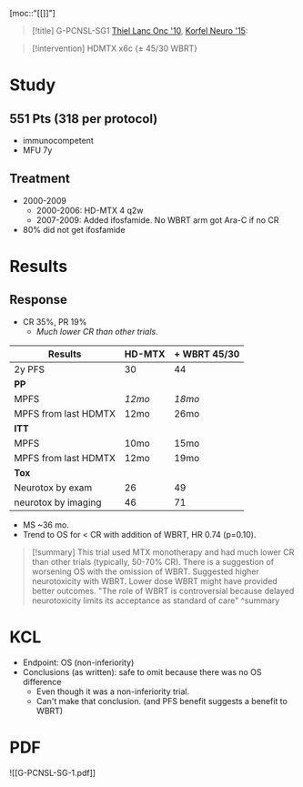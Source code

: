[moc::"[[]]"]
>[!title]
> G-PCNSL-SG1 [Thiel Lanc Onc '10](https://www.sciencedirect.com/science/article/pii/S1470204510702291), [Korfel Neuro '15](https://n.neurology.org/content/84/12/1242.long):

>[!intervention]
> HDMTX x6c {± 45/30 WBRT}

# Study
## 551 Pts (318 per protocol)
- immunocompetent
- MFU 7y

## Treatment
- 2000-2009
	- 2000-2006: HD-MTX 4 q2w
	- 2007-2009: Added ifosfamide. No WBRT arm got Ara-C if no CR
- 80% did not get ifosfamide

# Results
## Response
- CR 35%, PR 19%
	- _Much lower CR than other trials._

| Results              | HD-MTX | + WBRT 45/30 |
| -------------------- | ------ | ------------ |
| 2y PFS               | 30     | 44           |
| **PP**               |        |              |
| MPFS                 | *12mo*   | *18mo*         |
| MPFS from last HDMTX | 12mo   | 26mo         |
| **ITT**              |        |              |
| MPFS                 | 10mo   | 15mo         |
| MPFS from last HDMTX | 12mo   | 19mo         |
| **Tox**              |        |              |
| Neurotox by exam     | 26     | 49           |
| neurotox by imaging   | 46     | 71             |

- MS ~36 mo.
- Trend to OS for < CR with addition of WBRT, HR 0.74 (p=0.10).
>[!summary]
> This trial used MTX monotherapy and had much lower CR than other trials (typically, 50-70% CR). There is a suggestion of worsening OS with the omission of WBRT. Suggested higher neurotoxicity with WBRT. Lower dose WBRT might have provided better outcomes.
"The role of WBRT is controversial because delayed neurotoxicity limits its acceptance as standard of care"
>^summary

# KCL
- Endpoint: OS (non-inferiority)
- Conclusions (as written): safe to omit because there was no OS difference
	- Even though it was a non-inferiority trial. 
	- Can't make that conclusion. (and PFS benefit suggests a benefit to WBRT)

# PDF
![[G-PCNSL-SG-1.pdf]]
